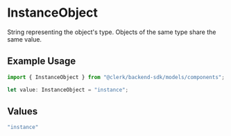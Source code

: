 # InstanceObject

String representing the object's type. Objects of the same type share the same value.

## Example Usage

```typescript
import { InstanceObject } from "@clerk/backend-sdk/models/components";

let value: InstanceObject = "instance";
```

## Values

```typescript
"instance"
```